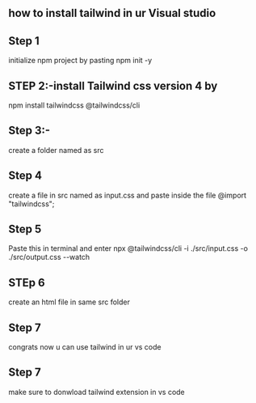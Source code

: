 ## how to install tailwind in ur Visual studio 
## Step 1 
initialize npm project by pasting
npm init -y
## STEP 2:-install Tailwind css version 4 by
npm install tailwindcss @tailwindcss/cli
## Step 3:- 
create a folder named as src
## Step 4
create a file in src named as input.css and paste inside the file
@import "tailwindcss";
## Step 5
Paste this in terminal and enter
npx @tailwindcss/cli -i ./src/input.css -o ./src/output.css --watch
## STEp 6
create an html file in same src folder
## Step 7
congrats now u can use tailwind in ur vs code
## Step 7 
make sure to donwload tailwind extension in vs code